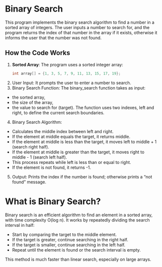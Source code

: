 # Binary Search

This program implements the binary search algorithm to find a number in a sorted array of integers. The user inputs a number to search for, and the program returns the index of that number in the array if it exists, otherwise it informs the user that the number was not found.

## How the Code Works

1. **Sorted Array**: The program uses a sorted integer array:
   ```c
   int array[] = {1, 3, 5, 7, 9, 11, 13, 15, 17, 19};

2.	User Input: It prompts the user to enter a number to search.
3.	Binary Search Function: The binary_search function takes as input:
- the sorted array,
- the size of the array,
- the value to search for (target).
The function uses two indexes, left and right, to define the current search boundaries.
4.	Binary Search Algorithm:
- Calculates the middle index between left and right.
- If the element at middle equals the target, it returns middle.
- If the element at middle is less than the target, it moves left to middle + 1 (search right half).
- If the element at middle is greater than the target, it moves right to middle - 1 (search left half).
- This process repeats while left is less than or equal to right.
- If the element is not found, it returns -1.
5.	Output: Prints the index if the number is found; otherwise prints a “not found” message.

# What is Binary Search?

Binary search is an efficient algorithm to find an element in a sorted array, with time complexity O(log n). It works by repeatedly dividing the search interval in half:
- Start by comparing the target to the middle element.
- If the target is greater, continue searching in the right half.
- If the target is smaller, continue searching in the left half.
- Repeat until the element is found or the search interval is empty.

This method is much faster than linear search, especially on large arrays.
